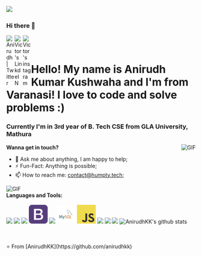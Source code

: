 ![](https://komarev.com/ghpvc/?username=AnirudhKK&label=PROFILE+VIEWS&style=flat)
### Hi there 👋

<a href="https://twitter.com/AnirudhKumarKu5">
<img align="left" alt="Anirudh | Twitter" width="22px" src="https://cdn.jsdelivr.net/npm/simple-icons@v3/icons/twitter.svg" /></a>
<a href="https://in.linkedin.com/in/anirudh-kumar-kushwaha-242369191/">
<img align="left" alt="Victor's LinkdeIN" width="22px" src="https://cdn.jsdelivr.net/npm/simple-icons@v3/icons/linkedin.svg" /></a>
<a href="https://www.instagram.com/awesome_humpty">
  <img align="left" alt="Victor's instagram" width="22px" src="https://cdn.jsdelivr.net/npm/simple-icons@v3/icons/instagram.svg" /></a>
  <br />
  <br />
<h1>Hello! My name is Anirudh Kumar Kushwaha and I'm from Varanasi! I love to code and solve problems :) </h1>
<h3>Currently I'm in 3rd year of B. Tech CSE from GLA University, Mathura</h3>

<img align="right" alt="GIF" src="https://media.giphy.com/media/xT9IgzoKnwFNmISR8I/giphy.gif" />

**Wanna get in touch?**
- 💬 Ask me about anything, I am happy to help;
- ⚡️ Fun-Fact: Anything is possible;
- 📫 How to reach me: contact@humpty.tech;
<img align="right" width="1000px" alt="GIF" src="https://media.giphy.com/media/TilmLMmWrRYYHjLfub/giphy.gif" />

**Languages and Tools:** 
<br />
<br />
<code><img height="50" src="https://image.flaticon.com/icons/svg/226/226777.svg"></code>
<code><img height="50" src="https://image.flaticon.com/icons/svg/919/919827.svg"></code>
<code><img height="50" src="https://image.flaticon.com/icons/svg/919/919826.svg"></code>
<code><img height="50" src="https://raw.githubusercontent.com/github/explore/80688e429a7d4ef2fca1e82350fe8e3517d3494d/topics/bootstrap/bootstrap.png"></code>
<code><img height="50" src="https://image.flaticon.com/icons/svg/528/528261.svg"></code>
<code><img height="50" src="https://raw.githubusercontent.com/github/explore/80688e429a7d4ef2fca1e82350fe8e3517d3494d/topics/mysql/mysql.png"></code>
<code><img height="50" src="https://raw.githubusercontent.com/github/explore/80688e429a7d4ef2fca1e82350fe8e3517d3494d/topics/javascript/javascript.png"></code>
<code><img height="50" src="https://image.flaticon.com/icons/svg/919/919852.svg"></code>
<code><img height="50" src="https://image.flaticon.com/icons/svg/919/919825.svg"></code>
<code><img height="50" src="https://image.flaticon.com/icons/svg/3234/3234053.svg"></code>
![AnirudhKK's github stats](https://github-readme-stats.vercel.app/api?username=anirudhkk&show_icons=true&hide_border=true)

<br />
<br />
⭐️ From [AnirudhKK](https://github.com/anirudhkk)
